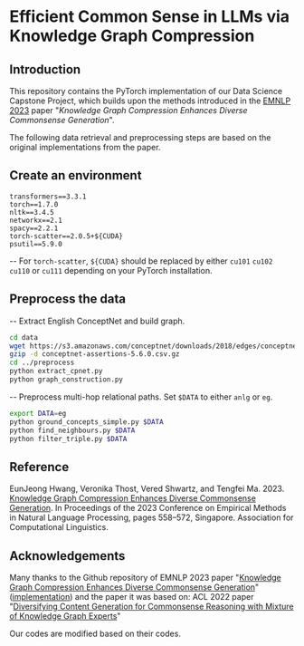 # Efficient Common Sense in LLMs via Knowledge Graph Compression

## Introduction

This repository contains the PyTorch implementation of our Data Science Capstone Project, which builds upon the methods introduced in the [EMNLP 2023](https://aclanthology.org/2023.emnlp-main.37.pdf) paper "*Knowledge Graph Compression Enhances Diverse Commonsense Generation*".

The following data retrieval and preprocessing steps are based on the original implementations from the paper. 

## Create an environment

```
transformers==3.3.1
torch==1.7.0
nltk==3.4.5
networkx==2.1
spacy==2.2.1
torch-scatter==2.0.5+${CUDA}
psutil==5.9.0
```

-- For `torch-scatter`, `${CUDA}` should be replaced by either `cu101` `cu102` `cu110` or `cu111` depending on your PyTorch installation.


## Preprocess the data

-- Extract English ConceptNet and build graph.

```bash
cd data
wget https://s3.amazonaws.com/conceptnet/downloads/2018/edges/conceptnet-assertions-5.6.0.csv.gz
gzip -d conceptnet-assertions-5.6.0.csv.gz
cd ../preprocess
python extract_cpnet.py
python graph_construction.py
```

-- Preprocess multi-hop relational paths. Set `$DATA` to either `anlg` or `eg`.

```bash
export DATA=eg
python ground_concepts_simple.py $DATA
python find_neighbours.py $DATA
python filter_triple.py $DATA
```


## Reference

EunJeong Hwang, Veronika Thost, Vered Shwartz, and Tengfei Ma. 2023. [Knowledge Graph Compression Enhances Diverse Commonsense Generation](https://aclanthology.org/2023.emnlp-main.37.pdf). In Proceedings of the 2023 Conference on Empirical Methods in Natural Language Processing, pages 558–572, Singapore. Association for Computational Linguistics.

## Acknowledgements

Many thanks to the Github repository of EMNLP 2023 paper "[Knowledge Graph Compression Enhances Diverse Commonsense Generation](https://aclanthology.org/2023.emnlp-main.37.pdf)" ([implementation](https://github.com/eujhwang/KG-Compression)) and the paper it was based on: ACL 2022 paper "[Diversifying Content Generation for Commonsense Reasoning with Mixture of Knowledge Graph Experts](https://arxiv.org/abs/2203.07285)" 

Our codes are modified based on their codes.
